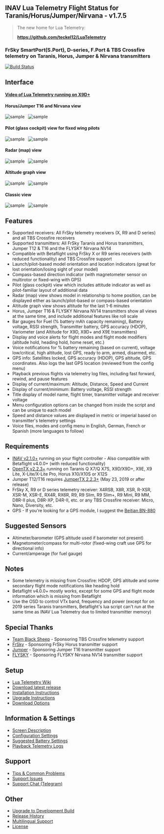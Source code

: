 ## INAV Lua Telemetry Flight Status for Taranis/Horus/Jumper/Nirvana - v1.7.5

> The new home for Lua Telemetry:
> 
> **https://github.com/teckel12/LuaTelemetry**

### FrSky SmartPort(S.Port), D-series, F.Port & TBS Crossfire telemetry on Taranis, Horus, Jumper & Nirvana transmitters

[![Build Status](https://travis-ci.com/teckel12/LuaTelemetry.svg?branch=master)](https://travis-ci.com/teckel12/LuaTelemetry)

## Interface

#### [Video of Lua Telemetry running on X9D+](https://youtu.be/YaUgywuT1YM)

#### Horus/Jumper T16 and Nirvana view

![sample](assets/iNavHorus.png "View on Horus transmitters")&nbsp;&nbsp;
![sample](assets/iNavNirvana.jpg "View on Nirvana NV14 transmitter")

#### Pilot (glass cockpit) view for fixed wing pilots

![sample](assets/iNavQX7pilot.png "Pilot view on Q X7, X-Lite & Jumper T12")&nbsp;&nbsp;
![sample](assets/iNavX9Dpilot.png "Pilot view on Taranis X9D, X9D+ and X9E")

#### Radar (map) view

![sample](assets/iNavQX7radar.png "Radar view on Q X7, X-Lite & Jumper T12")&nbsp;&nbsp;
![sample](assets/iNavX9Dradar.png "Radar view on Taranis X9D, X9D+ and X9E")

#### Altitude graph view

![sample](assets/iNavQX7alt.png "Altitude graph view on Q X7, X-Lite & Jumper T12")&nbsp;&nbsp;
![sample](assets/iNavX9Dalt.png "Altitude graph view on Taranis X9D, X9D+ and X9E")

#### Classic view

![sample](assets/iNavQX7.png "Classic view on Q X7, X-Lite & Jumper T12")&nbsp;&nbsp;
![sample](assets/iNavX9D.png "Classic view on Taranis X9D, X9D+ and X9E")

## Features

* Supported receivers: All FrSky telemetry receivers (X, R9 and D series) and all TBS Crossfire receivers
* Supported transmitters: All FrSky Taranis and Horus transmitters, Jumper T12 & T16 and the FLYSKY Nirvana NV14
* Compatible with Betaflight using FrSky X or R9 series receivers (with reduced functionality) and TBS Crossfire support
* Launch/pilot-based model orientation and location indicators (great for lost orientation/losing sight of your model)
* Compass-based direction indicator (with magnetometer sensor on multirotor or fixed-wing with GPS)
* Pilot (glass cockpit) view which includes attitude indicator as well as pilot-familiar layout of additional data
* Radar (map) view shows model in relationship to home position, can be displayed either as launch/pilot-based or compass-based orientation
* Altitude graph view shows altitude for the last 1-6 minutes
* Horus, Jumper T16 & FLYSKY Nirvana NV14 transmitters show all views at the same time, and include additional features like roll scale
* Bar gauges for Fuel (% battery mAh capacity remaining), Battery voltage, RSSI strength, Transmitter battery, GPS accuracy (HDOP), Variometer (and Altitude for X9D, X9D+ and X9E transmitters)
* Display and voice alerts for flight modes and flight mode modifiers (altitude hold, heading hold, home reset, etc.)
* Voice notifications for % battery remaining (based on current), voltage low/critical, high altitude, lost GPS, ready to arm, armed, disarmed, etc.
* GPS info: Satellites locked, GPS accuracy (HDOP), GPS altitude, GPS coordinates. Also logs the last GPS location (reviewed from the config menu)
* Playback previous flights via telemetry log files, including fast forward, rewind, and pause features
* Display of current/maximum: Altitude, Distance, Speed and Current
* Display of current/minimum: Battery voltage, RSSI strength
* Title display of model name, flight timer, transmitter voltage and receiver voltage
* Menu configuration options can be changed from inside the script and can be unique to each model
* Speed and distance values are displayed in metric or imperial based on transmitter's telemetry settings
* Voice files, modes and config menu in English, German, French or Spanish (more languages to follow)

## Requirements

* [INAV v2.1.0+](https://github.com/iNavFlight/inav/releases) running on your flight controller - Also compatible with Betaflight v4.0.0+ (with reduced functionality)
* [OpenTX v2.2.3+](http://www.open-tx.org/) running on Taranis Q X7/Q X7S, X9D/X9D+, X9E, X9 Lite, X-Lite/X-Lite Pro, Horus X10/X10S or X12S
* Jumper T12/T16 requires [JumperTX 2.2.3+](https://www.jumper.xyz/) (May 23, 2019 or after release)
* FrSky X, R9 or D series telemetry receiver: X4RSB, X8R, XSR, R-XSR, XSR-M, XSR-E, RX4R, RX6R, R9, R9 Slim, R9 Slim+, R9 Mini, R9 MM, D8R-II plus, D8R-XP, D4R-II, etc. or any TBS Crossfire receiver: Micro, Nano, Diversity, etc.
* GPS - If you're looking for a GPS module, I suggest the [Beitian BN-880](https://us.banggood.com/custlink/vvGD6DZWyg)

## Suggested Sensors

* Altimeter/barometer (GPS altitude used if barometer not present)
* Magnetometer/compass for multi-rotor (fixed-wing craft use GPS for directional info)
* Current/amperage (for fuel gauge)

## Notes

* Some telemetry is missing from Crossfire: HDOP, GPS altitude and some secondary flight mode notifications like heading hold
* Betaflight v4.0.0+ mostly works, except for some GPS and flight mode information which is missing from Betaflight
* Use the OSD to control VTx band, frequency and power (except for on 2019 series Taranis transmitters, Betaflight's lua script can't run at the same time as INAV Lua Telemetry due to limited transmitter memory)

## Special Thanks

* [Team Black Sheep](https://www.team-blacksheep.com/) - Sponsoring TBS Crossfire telemetry support
* [FrSky](https://www.frsky-rc.com/) - Sponsoring FrSky Horus transmitter support
* [Jumper](https://www.jumper.xyz/) - Sponsoring Jumper T16 transmitter support
* [FLYSKY](https://www.flysky-cn.com/) - Sponsoring FLYSKY Nirvana NV14 transmitter support

## Setup

* [Lua Telemetry Wiki](https://github.com/teckel12/LuaTelemetry/wiki)
* [Download latest release](https://github.com/teckel12/LuaTelemetry/releases/latest)
* [Installation Instructions](https://github.com/teckel12/LuaTelemetry/wiki/Installation)
* [Upgrade Instructions](https://github.com/teckel12/LuaTelemetry/wiki/Upgrade)
* [Download Options](https://github.com/teckel12/LuaTelemetry/wiki/Download-Options)

## Information & Settings

* [Screen Description](https://github.com/teckel12/LuaTelemetry/wiki/Screen-Description)
* [Configuration Settings](https://github.com/teckel12/LuaTelemetry/wiki/Configuration-Settings)
* [Suggested Battery Settings](https://github.com/teckel12/LuaTelemetry/wiki/Suggested-Battery-Settings)
* [Playback Telemetry Logs](https://github.com/teckel12/LuaTelemetry/wiki/Playback-Telemetry-Log-Files)

## Support

* [Tips & Common Problems](https://github.com/teckel12/LuaTelemetry/wiki/Tips-&-Common-Problems)
* [Support Issues](https://github.com/teckel12/LuaTelemetry/issues?q=is%3Aissue)
* [Support Chat (Telegram)](https://t.me/luatelemetry)

## Other

* [Upgrade to Development Build](https://github.com/teckel12/LuaTelemetry/wiki/Upgrade-to-Development-Build)
* [Release History](https://github.com/teckel12/LuaTelemetry/wiki/Change-Log)
* [Multilingual Support](https://github.com/teckel12/LuaTelemetry/wiki/Multilingual-Support)
* [License](https://github.com/teckel12/LuaTelemetry/blob/master/LICENSE)
